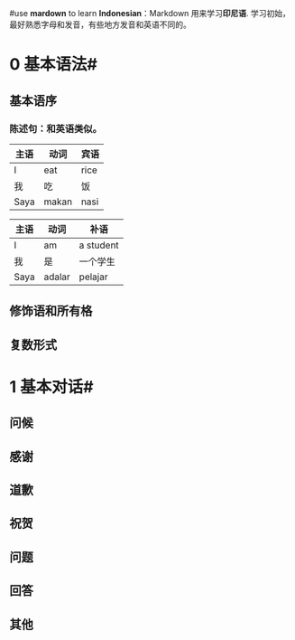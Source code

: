 #use **mardown** to learn **Indonesian**：Markdown 用来学习**印尼语**. 学习初始，最好熟悉字母和发音，有些地方发音和英语不同的。

# 0 基本语法#
## 基本语序
### 陈述句：和英语类似。
主语 | 动词 |宾语
----|----|----
I | eat | rice 
我 | 吃 |饭
Saya | makan | nasi

主语 | 动词 |补语
----|----|----
I | am | a student
我 | 是 | 一个学生
Saya | adalar | pelajar
## 修饰语和所有格
## 复数形式
# 1 基本对话# 
## 问候
## 感谢
## 道歉
## 祝贺
## 问题
## 回答
## 其他

